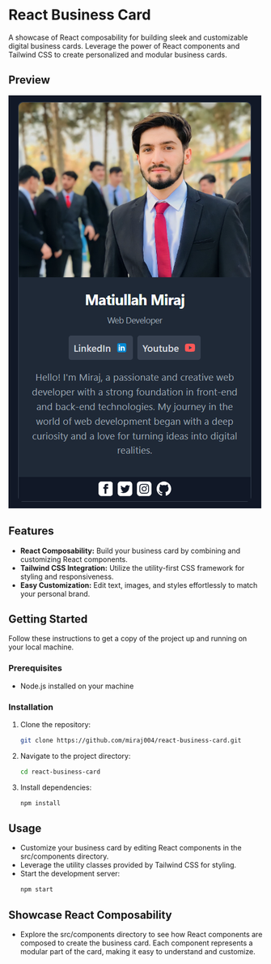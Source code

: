 # React Business Card

A showcase of React composability for building sleek and customizable digital business cards. Leverage the power of
React components and Tailwind CSS to create personalized and modular business cards.

## Preview

![React Business Card Preview](src/images/Screenshot.png)

## Features

- **React Composability:** Build your business card by combining and customizing React components.
- **Tailwind CSS Integration:** Utilize the utility-first CSS framework for styling and responsiveness.
- **Easy Customization:** Edit text, images, and styles effortlessly to match your personal brand.

## Getting Started

Follow these instructions to get a copy of the project up and running on your local machine.

### Prerequisites

- Node.js installed on your machine

### Installation

1. Clone the repository:

   ```bash
   git clone https://github.com/miraj004/react-business-card.git

2. Navigate to the project directory:
   ```bash
   cd react-business-card

3. Install dependencies:
   ```bash
   npm install

## Usage

- Customize your business card by editing React components in the src/components directory.
- Leverage the utility classes provided by Tailwind CSS for styling.
- Start the development server:
  ```bash
  npm start

## Showcase React Composability
- Explore the src/components directory to see how React components are composed to create the business card. Each 
component represents a modular part of the card, making it easy to understand and customize.
